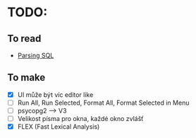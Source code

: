# TODO:

## To read

- [Parsing SQL](https://www.oreilly.com/library/view/flex-bison/9780596805418/ch04.html)

## To make

- [x] UI může být víc editor like
- [ ] Run All, Run Selected, Format All, Format Selected in Menu
- [ ] psycopg2 --> V3
- [ ] Velikost písma pro okna, každé okno zvlášť
- [x] FLEX (Fast Lexical Analysis)
